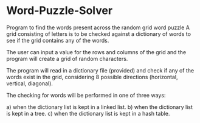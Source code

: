# Word-Puzzle-Solver
Program to find the words present across the random grid word puzzle
A grid consisting of letters is to be checked against a dictionary of words
 to see if the grid contains any of the words.

 The user can input a value for the rows and columns of the grid and the program
 will create a grid of random characters.

 The program will read in a dictionary file (provided) and check if any of the
 words exist in the grid, considering 8 possible directions (horizontal, vertical,
 diagonal).

 The checking for words will be performed in one of three ways:

 a) when the dictionary list is kept in a linked list.
 b) when the dictionary list is kept in a tree.
 c) when the dictionary list is kept in a hash table.
